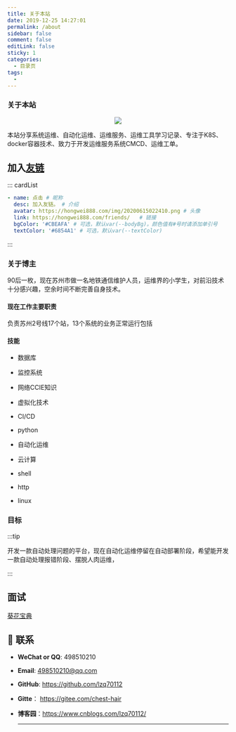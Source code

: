 ```yaml
---
title: 关于本站
date: 2019-12-25 14:27:01
permalink: /about
sidebar: false
comment: false
editLink: false
sticky: 1
categories: 
  - 目录页
tags: 
  - 
---
```

### 关于本站

 <p align="center">
  <img src="https://cdn.jsdelivr.net/gh/lzq70112/images/blog/image-20210913150918136.png">
 </p>





本站分享系统运维、自动化运维、运维服务、运维工具学习记录、专注于K8S、docker容器技术、致力于开发运维服务系统CMCD、运维工单。



<!-- more -->



## 加入[友链](https://hongwei888.com/friends/)

::: cardList
```yaml
- name: 点击 # 昵称
  desc: 加入友链。 # 介绍
  avatar: https://hongwei888.com/img/20200615022410.png # 头像
  link: https://hongwei888.com/friends/   # 链接
  bgColor: '#CBEAFA' # 可选，默认var(--bodyBg)。颜色值有#号时请添加单引号
  textColor: '#6854A1' # 可选，默认var(--textColor)
```
:::



### 关于博主

90后一枚，现在苏州市做一名地铁通信维护人员，运维界的小学生，对前沿技术十分感兴趣，空余时间不断完善自身技术。

#### 现在工作主要职责

负责苏州2号线17个站，13个系统的业务正常运行包括

#### 技能

* 数据库

* 监控系统

* 网络CCIE知识

* 虚拟化技术

* CI/CD

* python

* 自动化运维

* 云计算

* shell

* http

* linux

  
### 目标

:::tip

开发一款自动处理问题的平台，现在自动化运维停留在自动部署阶段，希望能开发一款自动处理报错阶段、摆脱人肉运维，

:::



## 面试

[葵花宝典](/pages/beb6c0bd8a66cea6)







## :email: 联系

- **WeChat or QQ**: <a :href="qqUrl" class='qq'>498510210</a>

- **Email**:  <a href="mailto:498510210@qq.com">498510210@qq.com</a>

- **GitHub**: <a href="https://github.com/lzq70112">https://github.com/lzq70112</a>

- **Gitte**： <a href="https://gitee.com/chest-hair">https://gitee.com/chest-hair</a>

- **博客园**：<a href="https://www.cnblogs.com/lzq70112/">https://www.cnblogs.com/lzq70112/</a>

  ------

  


<script>
  export default {
    data(){
      return {
        qqUrl: 'tencent://message/?uin=498510210&Site=&Menu=yes'
      }
    },
    mounted(){
      const flag =  navigator.userAgent.match(/(phone|pad|pod|iPhone|iPod|ios|iPad|Android|Mobile|BlackBerry|IEMobile|MQQBrowser|JUC|Fennec|wOSBrowser|BrowserNG|WebOS|Symbian|Windows Phone)/i);
      if(flag){
        this.qqUrl = 'mqqwpa://im/chat?chat_type=wpa&uin=498510210&version=1&src_type=web&web_src=oicqzone.com'
      }
    }
  }
</script>
